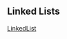 ﻿## Linked Lists

[LinkedList](https://docs.microsoft.com/en-us/dotnet/api/system.collections.generic.linkedlist-1?view=netcore-2.2)